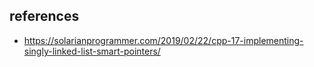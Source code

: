 

## references 

- https://solarianprogrammer.com/2019/02/22/cpp-17-implementing-singly-linked-list-smart-pointers/